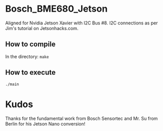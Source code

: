 # Bosch_BME680_Jetson

Aligned for Nvidia Jetson Xavier with I2C Bus #8.
I2C connections as per Jim's tutorial on Jetsonhacks.com.


How to compile
---

In the directory:
`make`

How to execute
---

`./main`

# Kudos

Thanks for the fundamental work from Bosch Sensortec and Mr. Su from Berlin for his Jetson Nano conversion!
